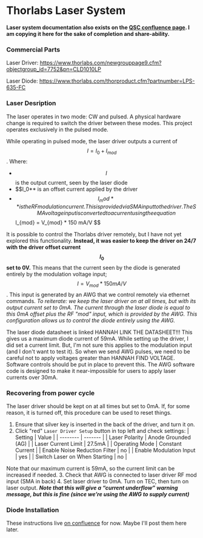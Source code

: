 # Thorlabs Laser System

**Laser system documentation also exists on the [QSC confluence page](https://confluence.qscience.org/display/1HTCSA/Thorlabs+Laser+System).  I am copying it here for the sake of completion and share-ability.**

### Commercial Parts
Laser Driver: https://www.thorlabs.com/newgrouppage9.cfm?objectgroup_id=7752&pn=CLD1010LP

Laser Diode: https://www.thorlabs.com/thorproduct.cfm?partnumber=LPS-635-FC

### Laser Desription
The laser operates in two mode: CW and pulsed.  A physical hardware change is required to switch the driver between these modes.  This project operates exclusively in the pulsed mode.

While operating in pulsed mode, the laser driver outputs a current of  $$ I = I_0 + I_{mod}$$.  Where:
  * $$I$$ is the output current, seen by the laser diode
  * $$I_0** is an offset current applied by the driver
  * $$I_mod** is the RF modulation current.  This is provided via SMA input to the driver.  The SMA voltage input is converted to a current using the equation $$I_{mod} = V_{mod} * 150 mA/V $$

It is possible to control the Thorlabs driver remotely, but I have not yet explored this functionality.  **Instead, it was easier to keep the driver on 24/7 with the driver offset current $$I_0$$ set to 0V.**  This means that the current seen by the diode is generated entirely by the modulation voltage input; $$I = V_{mod} * 150 mA/V $$.  This input is generated by an AWG that we control remotely via ethernet commands.  *To reiterate: we keep the laser driver on at all times, but with its output current set to 0mA.  The current through the laser diode is equal to this 0mA offset plus the RF "mod" input, which is provided by the AWG.  This configuration allows us to control the diode entirely using the AWG.*

The laser diode datasheet is linked HANNAH LINK THE DATASHEET!!!  This gives us a maximum diode current of 59mA.  While setting up the driver, I did set a current limit.  But, I'm not sure this applies to the modulation input (and I don't want to test it).  So when we send AWG pulses, we need to be careful not to apply voltages greater than HANNAH FIND VOLTAGE.  Software controls should be put in place to prevent this. The AWG software code is designed to make it near-impossible for users to apply laser currents over 30mA.

### Recovering from power cycle
The laser driver should be kept on at all times but set to 0mA.  If, for some reason, it is turned off, this procedure can be used to reset things.
1. Ensure that silver key is inserted in the back of the driver, and turn it on.
2. Click "red" ``Laser Driver Setup`` button in top left and check settings:
| Setting    | Value |
| -------- | ------- |
| Laser Polarity | Anode Grounded (AG) |
| Laser Current Limit | 27.5mA |
| Operating Mode | Constant Current |
| Enable Noise Reduction Filter | no |
| Enable Modulation Input | yes |
| Switch Laser on When Starting | no |

Note that our maximum current is 59mA, so the current limit can be increased if needed.
3. Check that AWG is connected to laser driver RF mod input (SMA in back)
4. Set laser driver to 0mA.  Turn on TEC, then turn on laser output.  ***Note that this will give a “current underflow” warning message, but this is fine (since we’re using the AWG to supply current)***

### Diode Installation
These instructions live [on confluence](https://confluence.qscience.org/display/1HTCSA/Thorlabs+Laser+System) for now.  Maybe I'll post them here later.